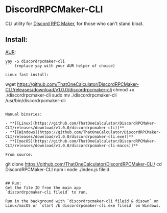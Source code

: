 # DiscordRPCMaker-CLI
CLI utility for [Discord RPC Maker](https://drpcm.t1c.dev), for those who can't stand bloat.

## Install:
[AUR](https://aur.archlinux.org/packages/discordrpcmaker-cli):
```
yay -S discordrpcmaker-cli
``` (replace yay with your AUR helper of choice)

Linux fast install:
```
wget https://github.com/ThatOneCalculator/DiscordRPCMaker-CLI/releases/download/v1.0.0/discordrpcmaker-cli
chmod +x ./discordrpcmaker-cli
sudo mv ./discordrpcmaker-cli /usr/bin/discordrpcmaker-cli
```

Manual binaries:

- **[[Linux](https://github.com/ThatOneCalculator/DiscordRPCMaker-CLI/releases/download/v1.0.0/discordrpcmaker-cli)]**
- **[[Windows](https://github.com/ThatOneCalculator/DiscordRPCMaker-CLI/releases/download/v1.0.0/discordrpcmaker-cli.exe)]**
- **[[macOS](https://github.com/ThatOneCalculator/DiscordRPCMaker-CLI/releases/download/v1.0.0/discordrpcmaker-cli-macos)]**

From source:
```
git clone https://github.com/ThatOneCalculator/DiscordRPCMaker-CLI/
cd DiscordRPCMaker-CLI
npm i
node ./index.js fileid
```

## Run:
Get the file ID from the main app
`discordrpcmaker-cli fileid` to run.

Run in the background with `discordrpcmaker-cli fileid & disown` on Linux/macOS or `start /b discordrpcmaker-cli.exe fileid` on Windows.
